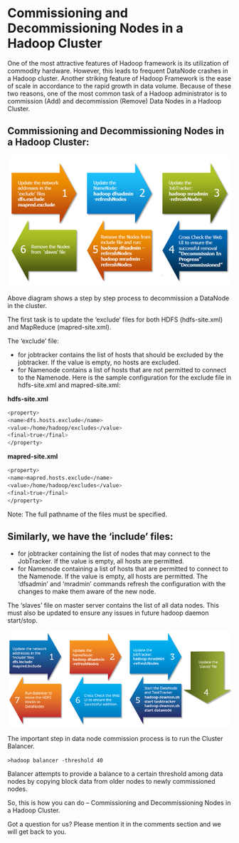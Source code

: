 # Commissioning and Decommissioning Nodes in a Hadoop Cluster

One of the most attractive features of Hadoop framework is its utilization of commodity hardware. However, this leads to frequent DataNode crashes in a Hadoop cluster. Another striking feature of Hadoop Framework is the ease of scale in accordance to the rapid growth in data volume. Because of these two reasons, one of the most common task of a Hadoop administrator is to commission (Add) and decommission (Remove) Data Nodes in a Hadoop Cluster.


## Commissioning and Decommissioning Nodes in a Hadoop Cluster:


![](Remove-Nodes.png)


Above diagram shows a step by step process to decommission a DataNode in the cluster.

The first task is to update the ‘exclude‘ files for both HDFS (hdfs-site.xml) and MapReduce (mapred-site.xml).

The ‘exclude’ file:

* for jobtracker contains the list of hosts that should be excluded by the jobtracker. If the value is empty, no hosts are excluded.
* for Namenode contains a list of hosts that are not permitted to connect to the Namenode.
Here is the sample configuration for the exclude file in hdfs-site.xml and mapred-site.xml:


**hdfs-site.xml**
```bash
<property>
<name>dfs.hosts.exclude</name>
<value>/home/hadoop/excludes</value>
<final>true</final>
</property>
```

**mapred-site.xml**
```bash
<property>
<name>mapred.hosts.exclude</name>
<value>/home/hadoop/excludes</value>
<final>true</final>
</property>
```
Note: The full pathname of the files must be specified.


## Similarly, we have the ‘include’ files:


* for jobtracker containing the list of nodes that may connect to the JobTracker. If the value is empty, all hosts are permitted.
* for Namenode containing a list of hosts that are permitted to connect to the Namenode. If the value is empty, all hosts are permitted.
The ‘dfsadmin’ and ‘mradmin’ commands refresh the configuration with the changes to make them aware of the new node.

The ‘slaves’ file on master server contains the list of all data nodes. This must also be updated to ensure any issues in future hadoop daemon start/stop.

![](2July-2016_Correction-01.png)

The important step in data node commission process is to run the Cluster Balancer.

`>hadoop balancer -threshold 40`

Balancer attempts to provide a balance to a certain threshold among data nodes by copying block data from older nodes to newly commissioned nodes.

So, this is how you can do – Commissioning and Decommissioning Nodes in a Hadoop Cluster.

Got a question for us? Please mention it in the comments section and we will get back to you.